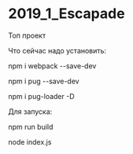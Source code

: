 # 2019_1_Escapade
Топ проект


Что сейчас надо установить:

npm i webpack --save-dev

npm i pug --save-dev

npm i pug-loader -D


Для запуска:

npm run build

node index.js
